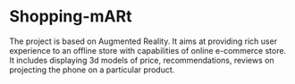 # Shopping-mARt
The project is based on Augmented Reality.
It aims at providing rich user experience to an offline store with capabilities of online e-commerce store.
It includes displaying 3d models of price, recommendations, reviews on projecting the phone on a particular product.
